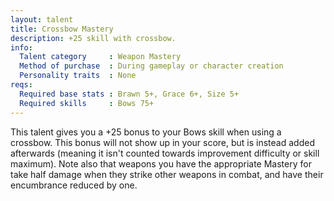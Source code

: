 ```yaml
---
layout: talent
title: Crossbow Mastery
description: +25 skill with crossbow.
info:
  Talent category     : Weapon Mastery
  Method of purchase  : During gameplay or character creation
  Personality traits  : None
reqs:
  Required base stats : Brawn 5+, Grace 6+, Size 5+
  Required skills     : Bows 75+
---
```


This talent gives you a +25 bonus to your Bows skill when using a crossbow.
This bonus will not show up in your score, but is instead added afterwards
(meaning it isn't counted towards improvement difficulty or skill maximum).
Note also that weapons you have the appropriate Mastery for take half damage
when they strike other weapons in combat, and have their encumbrance reduced
by one.
